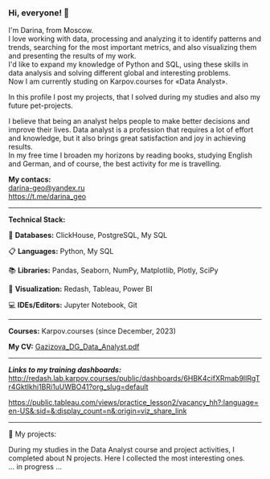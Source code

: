 ### Hi, everyone! 👋

<!--
**darina6688/darina6688** is a ✨ _special_ ✨ repository because its `README.md` (this file) appears on your GitHub profile.
-->


I'm Darina, from Moscow.  
I love working with data, processing and analyzing it to identify patterns and trends, searching for the most important metrics, and also visualizing them and presenting the results of my work.  
I'd like to expand my knowledge of Python and SQL, using these skills in data analysis and solving different global and interesting problems.  
Now I am currently studing on Karpov.courses for «Data Analyst».  

In this profile I post my projects, that I solved during my studies and also my future pet-projects.  

I believe that being an analyst helps people to make better decisions and improve their lives. Data analyst is a profession that requires a lot of effort and knowledge, but it also brings great satisfaction and joy in achieving results.  
In my free time I broaden my horizons by reading books, studying English and German, and of course, the best activity for me is travelling.  

**My contacs:**   
darina-geo@yandex.ru  
https://t.me/darina_geo 
            
__________            

                           
**Technical Stack:**   

💾 **Databases:** ClickHouse, PostgreSQL, My SQL

📋 **Languages:** Python, My SQL

📚 **Libraries:** 
Pandas, Seaborn, NumPy, Matplotlib,  Plotly, SciPy

🎨 **Visualization:** 
Redash, Tableau, Power BI

💻 **IDEs/Editors:** 
Jupyter Notebook, Git
_____________

**Courses:** Karpov.courses (since December, 2023)

**My CV:**   [Gazizova_DG_Data_Analyst.pdf](https://github.com/darina6688/darina6688/files/14881809/Gazizova_DG_Data_Analyst.pdf)

_________

**_Links to my training dashboards:_**  
http://redash.lab.karpov.courses/public/dashboards/6HBK4cifXRmab9lIRgTr4GktIkhi1BRi1uUWBO41?org_slug=default   

https://public.tableau.com/views/practice_lesson2/vacancy_hh?:language=en-US&:sid=&:display_count=n&:origin=viz_share_link  

________________

📖 My projects:

During my studies in the Data Analyst course and project activities, I completed about N projects. Here I collected the most interesting ones.  
... in progress ...
